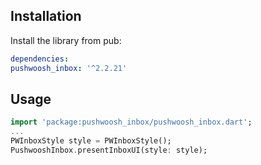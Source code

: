 ## Installation

Install the library from pub:

```yaml
dependencies:
pushwoosh_inbox: '^2.2.21'
```

## Usage
```dart
import 'package:pushwoosh_inbox/pushwoosh_inbox.dart';
...
PWInboxStyle style = PWInboxStyle();
PushwooshInbox.presentInboxUI(style: style);
```
